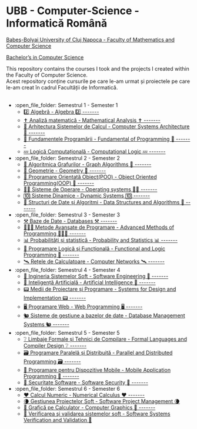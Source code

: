 # UBB - Computer-Science - Informatică Română
<a href="http://www.cs.ubbcluj.ro/en/">
<p> Babeş-Bolyai University of Cluj Napoca - Faculty of Mathematics and Computer Science </p>
<p> Bachelor’s in Computer Science </p>
</a>
This repository contains the courses I took and the projects I created within the Faculty of Computer Science.
<br>
Acest repository conține cursurile pe care le-am urmat și proiectele pe care le-am creat în cadrul Facultății de Informatică.
<br>
<br>
<ul>
	<li>:open_file_folder: Semestrul 1 - Semester 1
		<ul>
			<li>
				<a href="https://github.com/Alexandru-F1/UBB-Alg-2019"> 
				  2️⃣ Algebră - Algebra 2️⃣  -------
				</a>
			</li>
			<li>
				<a href="https://github.com/Alexandru-F1/UBB-AM-2019"> 
				  ✝️ Analiză matematică - Mathematical Analysis ✝️ -------
				</a>
			</li>
			<li>
				<a href="https://github.com/Alexandru-F1/UBB-ASC-2019"> 
				  🦖 Arhitectura Sistemelor de Calcul - Computer Systems Architecture 🦖 -------
				</a>
			</li>
			<li>
				<a href="https://github.com/Alexandru-F1/UBB-FP-2019"> 
				  🐍 Fundamentele Programării - Fundamental of Programming 🐍 -------
				</a>
			</li>
			<li>
				<a href="https://github.com/Alexandru-F1/UBB-LC-2019"> 
				  💤 Logică Computațională - Computational Logic 💤 -------
				</a>
			</li>
		</ul>
	</li>
	<li>:open_file_folder: Semestrul 2 - Semester 2
		<ul>
			<li>
				<a href="https://github.com/Alexandru-F1/UBB-AG-2020"> 
				  🔁 Algoritmica Grafurilor - Graph Algorithms 🔁 -------
				</a>
			</li>
			<li>
				<a href="https://github.com/Alexandru-F1/UBB-Geo-2020"> 
				  📐 Geometrie - Geometry 📐 -------
				</a>
			</li>
			<li>
				<a href="https://github.com/Alexandru-F1/UBB-OOP-2020"> 
				  🚬 Programare Orientată Obiect(POO) - Object Oriented Programming(OOP) 🚬 -------
				</a>
			</li>
			<li>
				<a href="https://github.com/Alexandru-F1/UBB-OS-2020"> 
				  👴🏼 Sisteme de Operare - Operating systems 👴🏼 -------
				</a>
			</li>
			<li>
				<a href="https://github.com/Alexandru-F1/UBB-SD-2020"> 
				  🔟 Sisteme Dinamice - Dynamic Systems 🔟 -------
				</a>
			</li>
			<li>
				<a href="https://github.com/Alexandru-F1/UBB-SDA-2020"> 
				  🐘 Structuri de Date și Algoritmi - Data Structures and Algorithms 🐘 -------
				</a>
			</li>
		</ul>
	</li>
	<li>:open_file_folder: Semestrul 3 - Semester 3
		<ul>
			<li>
				<a href="https://github.com/Alexandru-F1/UBB-DB-2020"> 
				  ⚒ Baze de Date - Databases ⚒ -------
				</a>
			</li>
			<li>
				<a href="https://github.com/Alexandru-F1/UBB-MAP-2020"> 
				  👩🏼‍💻 Metode Avansate de Programare - Advanced Methods of Programming 👩🏼‍💻 -------
				</a>
			</li>
			<li>
				<a href="https://github.com/Alexandru-F1/UBB-PS-2020"> 
				  📊 Probabilități și statistică - Probability and Statistics 📊 -------
				</a>
			</li>
			<li>
				<a href="https://github.com/Alexandru-F1/UBB-PLF-2020"> 
				  🧮 Programare Logică și Funcțională - Functional and Logic Programming 🧮 -------
				</a>
			</li>
			<li>
				<a href="https://github.com/Alexandru-F1/UBB-RC-2020"> 
				  🛰 Rețele de Calculatoare - Computer Networks 🛰 -------
				</a>
			</li>
		</ul>
	</li>
	<li>:open_file_folder: Semestrul 4 - Semester 4
		<ul>
			<li>
				<a href="https://github.com/Alexandru-F1/UBB-ISS-2021"> 
				  🐤 Ingineria Sistemelor Soft - Software Engineering 🐤 -------
				</a> 
			</li>
			<li>
				<a href="https://github.com/Alexandru-F1/UBB-AI-2021"> 
				  👹 Inteligență Artificială - Artificial Intelligence 👹  -------
				</a>
			</li>
			<li>
				<a href="https://github.com/Alexandru-F1/UBB-MPP-2021"> 
				  📟 Medii de Proiectare și Programare  - Systems for Design and Implementation 📟 -------
				</a>
			</li>
			<li>
				<a href="https://github.com/Alexandru-F1/UBB-WEB-2021"> 
				   🖥 Programare Web - Web Programming 🖥 -------
				</a>
			</li>
			<li>
				<a href="https://github.com/Alexandru-F1/UBB-SGBD-2021"> 
				  🐿 Sisteme de gestiune a bazelor de date - Database Management Systems 🐿 -------
				</a>
			</li>
		</ul>
	</li>
	<li>:open_file_folder: Semestrul 5 - Semester 5
		<ul>
			<li>
				<a href="https://github.com/Alexandru-F1/UBB-LFTC-2021"> 
				  ❔ Limbaje Formale și Tehnici de Compilare - Formal Languages and Compiler Design ❔ -------
				</a> 
			</li>
			<li>
				<a href="https://github.com/Alexandru-F1/UBB-PPD-2021"> 
				  🗃 Programare Paralelă și Distribuită - Parallel and Distributed Programming 🗃 -------
				</a>
			</li>
			<li>
				<a href="https://github.com/Alexandru-F1/UBB-MA-2021"> 
				  📱 Programare pentru Dispozitive Mobile - Mobile Application Programming 📱 -------
				</a>
			</li>
			<li>
				<a href="https://github.com/Alexandru-F1/UBB-SS-2021"> 
				  🔐 Securitate Software - Software Security 🔐 -------
				</a>
			</li>
		</ul>
	</li>
	<li>:open_file_folder: Semestrul 6 - Semester 6
		<ul>
			<li>
				<a href="https://github.com/Alexandru-F1/UBB-CN-2022"> 
				  ❤️ Calcul Numeric - Numerical Calculus ❤️ -------
				</a>
			</li>
			<li>
				<a href=""> 
				  🌘 Gestiunea Proiectelor Soft - Software Project Management 🌘
				</a>
			</li>
			<li>
				<a href="https://github.com/Alexandru-F1/UBB-GC-2022"> 
				  🌲 Grafică pe Calculator - Computer Graphics 🌲 -------
				</a>
			</li>
			<li>
				<a href=""> 
				  🦦 Verificarea şi validarea sistemelor soft - Software Systems Verification and Validation 🦦
				</a>
			</li>
		</ul>
	</li>
</ul>
